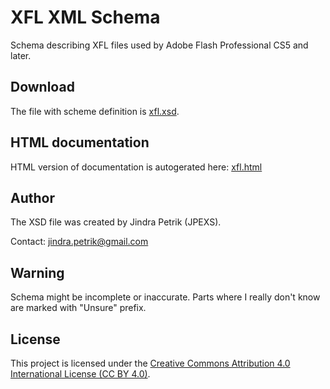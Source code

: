 # XFL XML Schema
Schema describing XFL files used by Adobe Flash Professional CS5 and later.

## Download
The file with scheme definition is [xfl.xsd](xfl.xsd).

## HTML documentation
HTML version of documentation is autogerated here: [xfl.html](https://jindrapetrik.github.io/xfl-schema/xfl.html)

## Author
The XSD file was created by Jindra Petrik (JPEXS).

Contact: jindra.petrik@gmail.com

## Warning
Schema might be incomplete or inaccurate.
Parts where I really don't know are marked with "Unsure" prefix.

## License
This project is licensed under the [Creative Commons Attribution 4.0 International License (CC BY 4.0)](https://creativecommons.org/licenses/by/4.0/).